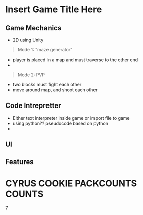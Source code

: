 # **Insert Game Title Here**

## Game Mechanics 
- 2D using Unity 
> Mode 1: "maze generator" 
- player is placed in a map and must traverse to the other end
- 

> Mode 2: PVP 
- two blocks must fight each other
- move around map, and shoot each other 



## Code Intrepretter
- Either text interpreter inside game or import file to game 
- using python?? pseudocode based on python 
- 
## UI 

## Features

# CYRUS COOKIE PACKCOUNTS COUNTS
7
